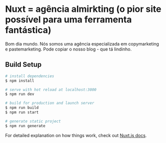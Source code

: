 # Nuxt = agência almirkting (o pior site possível para uma ferramenta fantástica)

Bom dia mundo. Nós somos uma agência especializada em copymarketing e pastemarketing. Pode copiar o nosso blog - que tá lindinho.

## Build Setup

```bash
# install dependencies
$ npm install

# serve with hot reload at localhost:3000
$ npm run dev

# build for production and launch server
$ npm run build
$ npm run start

# generate static project
$ npm run generate
```

For detailed explanation on how things work, check out [Nuxt.js docs](https://nuxtjs.org).
